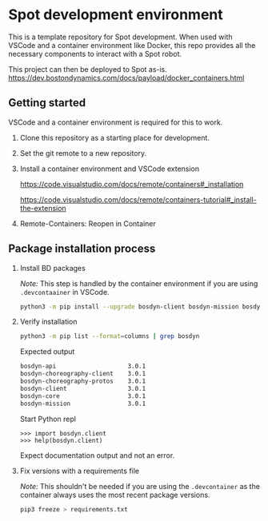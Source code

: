 # Spot development environment

This is a template repository for Spot development. When used with VSCode and a container environment like Docker, this repo provides all the necessary components to interact with a Spot robot.

This project can then be deployed to Spot as-is. <https://dev.bostondynamics.com/docs/payload/docker_containers.html>

## Getting started

VSCode and a container environment is required for this to work.

1. Clone this repository as a starting place for development.

1. Set the git remote to a new repository.

1. Install a container environment and VSCode extension

    <https://code.visualstudio.com/docs/remote/containers#_installation>

    <https://code.visualstudio.com/docs/remote/containers-tutorial#_install-the-extension>

1. Remote-Containers: Reopen in Container

## Package installation process

1. Install BD packages

    *Note:* This step is handled by the container environment if you are using `.devcontaainer` in VSCode.

    ```bash
    python3 -m pip install --upgrade bosdyn-client bosdyn-mission bosdyn-choreography-client
    ```

1. Verify installation

    ```bash
    python3 -m pip list --format=columns | grep bosdyn
    ```

    Expected output

    ```bash
    bosdyn-api                    3.0.1
    bosdyn-choreography-client    3.0.1
    bosdyn-choreography-protos    3.0.1
    bosdyn-client                 3.0.1
    bosdyn-core                   3.0.1
    bosdyn-mission                3.0.1
    ```

    Start Python repl

    ```python:repl
    >>> import bosdyn.client
    >>> help(bosdyn.client)
    ```

    Expect documentation output and not an error.

1. Fix versions with a requirements file

    *Note:* This shouldn't be needed if you are using the `.devcontainer` as the container always uses the most recent package versions.

    ```bash
    pip3 freeze > requirements.txt
    ```
